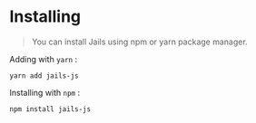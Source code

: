 
# Installing

> You can install Jails using npm or yarn package manager.

Adding with `yarn` :
```
yarn add jails-js
```

Installing with `npm` :
```
npm install jails-js
```